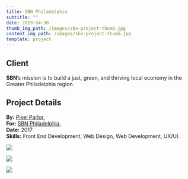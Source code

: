 ```yaml
---
title: SBN Philadelphia
subtitle: ""
date: 2019-04-30
thumb_img_path: /images/sbn-project-thumb.jpg
content_img_path: /images/sbn-project-thumb.jpg
template: project
---
```

## Client

**SBN**’s mission is to build a just, green, and thriving local economy in the Greater Philadelphia region.

## Project Details

**By:** [Pixel Parlor](http://www.pixelparlor.com/),\
**For:** [SBN Philadelphia](https://www.sbnphiladelphia.org/),\
**Date:** 2017\
**Skills:** Front End Development, Web Design, Web Development, UX/UI.

![](/images/sbn-dsk-1.png)

![](/images/sbn-tblt.png)

![](/images/sbn-phn.png)